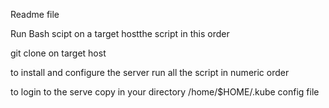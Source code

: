 Readme file

Run Bash scipt on a target hostthe script in this order

git clone on target host

to install and configure the server run all the script in numeric order

to login to the serve copy in your directory /home/$HOME/.kube
config file




